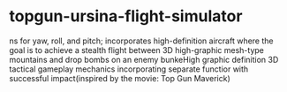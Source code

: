 # topgun-ursina-flight-simulator
ns for yaw, roll, and pitch; incorporates high-definition aircraft where the goal is to achieve a stealth flight between 3D high-graphic mesh-type mountains and drop bombs on an enemy bunkeHigh graphic definition 3D tactical gameplay mechanics incorporating separate functior with successful impact(inspired by the movie: Top Gun Maverick)
